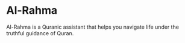 # Al-Rahma
Al-Rahma is a Quranic assistant that helps you navigate life under the truthful guidance of Quran.
